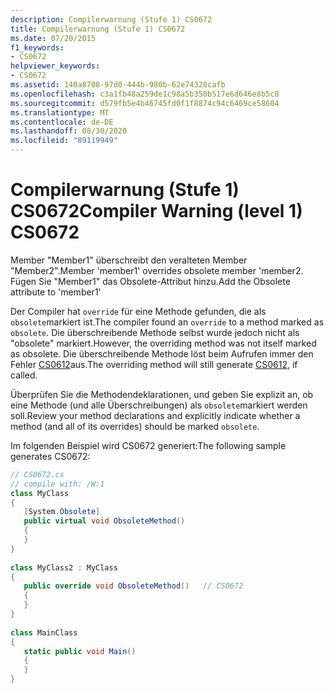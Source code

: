 ```yaml
---
description: Compilerwarnung (Stufe 1) CS0672
title: Compilerwarnung (Stufe 1) CS0672
ms.date: 07/20/2015
f1_keywords:
- CS0672
helpviewer_keywords:
- CS0672
ms.assetid: 140a8708-97d0-444b-980b-62e74328cafb
ms.openlocfilehash: c3a1fb48a259de1c98a5b350b517e6d646e8b5c8
ms.sourcegitcommit: d579fb5e4b46745fd0f1f8874c94c6469ce58604
ms.translationtype: MT
ms.contentlocale: de-DE
ms.lasthandoff: 08/30/2020
ms.locfileid: "89119949"
---
```

# <a name="compiler-warning-level-1-cs0672"></a><span data-ttu-id="ccccc-103">Compilerwarnung (Stufe 1) CS0672</span><span class="sxs-lookup"><span data-stu-id="ccccc-103">Compiler Warning (level 1) CS0672</span></span>
<span data-ttu-id="ccccc-104">Member "Member1" überschreibt den veralteten Member "Member2".</span><span class="sxs-lookup"><span data-stu-id="ccccc-104">Member 'member1' overrides obsolete member 'member2.</span></span> <span data-ttu-id="ccccc-105">Fügen Sie "Member1" das Obsolete-Attribut hinzu.</span><span class="sxs-lookup"><span data-stu-id="ccccc-105">Add the Obsolete attribute to 'member1'</span></span>  
  
 <span data-ttu-id="ccccc-106">Der Compiler hat `override` für eine Methode gefunden, die als `obsolete`markiert ist.</span><span class="sxs-lookup"><span data-stu-id="ccccc-106">The compiler found an `override` to a method marked as `obsolete`.</span></span> <span data-ttu-id="ccccc-107">Die überschreibende Methode selbst wurde jedoch nicht als "obsolete" markiert.</span><span class="sxs-lookup"><span data-stu-id="ccccc-107">However, the overriding method was not itself marked as obsolete.</span></span> <span data-ttu-id="ccccc-108">Die überschreibende Methode löst beim Aufrufen immer den Fehler [CS0612](./cs0612.md)aus.</span><span class="sxs-lookup"><span data-stu-id="ccccc-108">The overriding method will still generate [CS0612](./cs0612.md), if called.</span></span>  
  
 <span data-ttu-id="ccccc-109">Überprüfen Sie die Methodendeklarationen, und geben Sie explizit an, ob eine Methode (und alle Überschreibungen) als `obsolete`markiert werden soll.</span><span class="sxs-lookup"><span data-stu-id="ccccc-109">Review your method declarations and explicitly indicate whether a method (and all of its overrides) should be marked `obsolete`.</span></span>  
  
 <span data-ttu-id="ccccc-110">Im folgenden Beispiel wird CS0672 generiert:</span><span class="sxs-lookup"><span data-stu-id="ccccc-110">The following sample generates CS0672:</span></span>  
  
```csharp  
// CS0672.cs  
// compile with: /W:1  
class MyClass  
{  
   [System.Obsolete]  
   public virtual void ObsoleteMethod()  
   {  
   }  
}  
  
class MyClass2 : MyClass  
{  
   public override void ObsoleteMethod()   // CS0672  
   {  
   }  
}  
  
class MainClass  
{  
   static public void Main()  
   {  
   }  
}  
```
